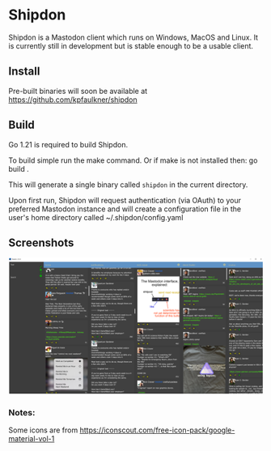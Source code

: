 # Shipdon

Shipdon is a Mastodon client which runs on Windows, MacOS and Linux.
It is currently still in development but is stable enough to be a usable client.

## Install

Pre-built binaries will soon be available at https://github.com/kpfaulkner/shipdon 

## Build

Go 1.21 is required to build Shipdon.

To build simple run the make command. Or if make is not installed then: go build .

This will generate a single binary called `shipdon` in the current directory.

Upon first run, Shipdon will request authentication (via OAuth) to your preferred 
Mastodon instance and will create a configuration file in the 
user's home directory called ~/.shipdon/config.yaml

## Screenshots
![Screenshot](docs/shipdon.png)

### Notes:
 Some icons are from https://iconscout.com/free-icon-pack/google-material-vol-1
